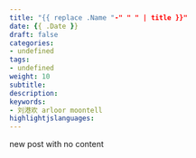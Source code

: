 ```yaml
---
title: "{{ replace .Name "-" " " | title }}"
date: {{ .Date }}
draft: false
categories: 
- undefined
tags: 
- undefined
weight: 10
subtitle:
description:
keywords:
- 刘港欢 arloor moontell
highlightjslanguages:
---
```


new post with no content